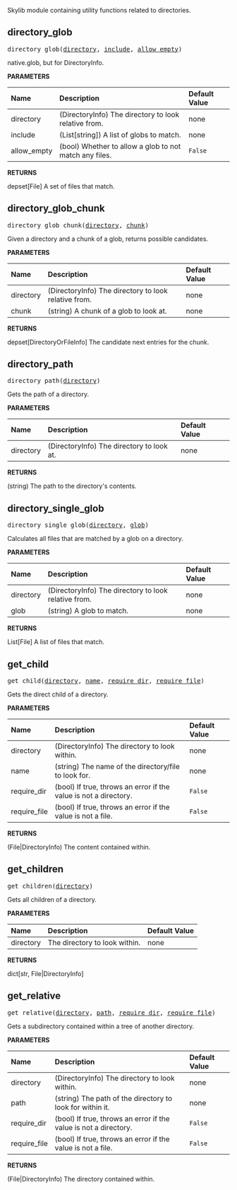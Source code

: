 <!-- Generated with Stardoc: http://skydoc.bazel.build -->

Skylib module containing utility functions related to directories.

<a id="directory_glob"></a>

## directory_glob

<pre>
directory_glob(<a href="#directory_glob-directory">directory</a>, <a href="#directory_glob-include">include</a>, <a href="#directory_glob-allow_empty">allow_empty</a>)
</pre>

native.glob, but for DirectoryInfo.

**PARAMETERS**


| Name  | Description | Default Value |
| :------------- | :------------- | :------------- |
| <a id="directory_glob-directory"></a>directory |  (DirectoryInfo) The directory to look relative from.   |  none |
| <a id="directory_glob-include"></a>include |  (List[string]) A list of globs to match.   |  none |
| <a id="directory_glob-allow_empty"></a>allow_empty |  (bool) Whether to allow a glob to not match any files.   |  <code>False</code> |

**RETURNS**

depset[File] A set of files that match.


<a id="directory_glob_chunk"></a>

## directory_glob_chunk

<pre>
directory_glob_chunk(<a href="#directory_glob_chunk-directory">directory</a>, <a href="#directory_glob_chunk-chunk">chunk</a>)
</pre>

Given a directory and a chunk of a glob, returns possible candidates.

**PARAMETERS**


| Name  | Description | Default Value |
| :------------- | :------------- | :------------- |
| <a id="directory_glob_chunk-directory"></a>directory |  (DirectoryInfo) The directory to look relative from.   |  none |
| <a id="directory_glob_chunk-chunk"></a>chunk |  (string) A chunk of a glob to look at.   |  none |

**RETURNS**

depset[DirectoryOrFileInfo] The candidate next entries for the chunk.


<a id="directory_path"></a>

## directory_path

<pre>
directory_path(<a href="#directory_path-directory">directory</a>)
</pre>

Gets the path of a directory.

**PARAMETERS**


| Name  | Description | Default Value |
| :------------- | :------------- | :------------- |
| <a id="directory_path-directory"></a>directory |  (DirectoryInfo) The directory to look at.   |  none |

**RETURNS**

(string) The path to the directory's contents.


<a id="directory_single_glob"></a>

## directory_single_glob

<pre>
directory_single_glob(<a href="#directory_single_glob-directory">directory</a>, <a href="#directory_single_glob-glob">glob</a>)
</pre>

Calculates all files that are matched by a glob on a directory.

**PARAMETERS**


| Name  | Description | Default Value |
| :------------- | :------------- | :------------- |
| <a id="directory_single_glob-directory"></a>directory |  (DirectoryInfo) The directory to look relative from.   |  none |
| <a id="directory_single_glob-glob"></a>glob |  (string) A glob to match.   |  none |

**RETURNS**

List[File] A list of files that match.


<a id="get_child"></a>

## get_child

<pre>
get_child(<a href="#get_child-directory">directory</a>, <a href="#get_child-name">name</a>, <a href="#get_child-require_dir">require_dir</a>, <a href="#get_child-require_file">require_file</a>)
</pre>

Gets the direct child of a directory.

**PARAMETERS**


| Name  | Description | Default Value |
| :------------- | :------------- | :------------- |
| <a id="get_child-directory"></a>directory |  (DirectoryInfo) The directory to look within.   |  none |
| <a id="get_child-name"></a>name |  (string) The name of the directory/file to look for.   |  none |
| <a id="get_child-require_dir"></a>require_dir |  (bool) If true, throws an error if the value is not a directory.   |  <code>False</code> |
| <a id="get_child-require_file"></a>require_file |  (bool) If true, throws an error if the value is not a file.   |  <code>False</code> |

**RETURNS**

(File|DirectoryInfo) The content contained within.


<a id="get_children"></a>

## get_children

<pre>
get_children(<a href="#get_children-directory">directory</a>)
</pre>

Gets all children of a directory.

**PARAMETERS**


| Name  | Description | Default Value |
| :------------- | :------------- | :------------- |
| <a id="get_children-directory"></a>directory |  The directory to look within.   |  none |

**RETURNS**

dict[str, File|DirectoryInfo]


<a id="get_relative"></a>

## get_relative

<pre>
get_relative(<a href="#get_relative-directory">directory</a>, <a href="#get_relative-path">path</a>, <a href="#get_relative-require_dir">require_dir</a>, <a href="#get_relative-require_file">require_file</a>)
</pre>

Gets a subdirectory contained within a tree of another directory.

**PARAMETERS**


| Name  | Description | Default Value |
| :------------- | :------------- | :------------- |
| <a id="get_relative-directory"></a>directory |  (DirectoryInfo) The directory to look within.   |  none |
| <a id="get_relative-path"></a>path |  (string) The path of the directory to look for within it.   |  none |
| <a id="get_relative-require_dir"></a>require_dir |  (bool) If true, throws an error if the value is not a directory.   |  <code>False</code> |
| <a id="get_relative-require_file"></a>require_file |  (bool) If true, throws an error if the value is not a file.   |  <code>False</code> |

**RETURNS**

(File|DirectoryInfo) The directory contained within.


